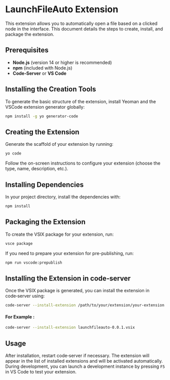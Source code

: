 # LaunchFileAuto Extension

This extension allows you to automatically open a file based on a clicked node in the interface. This document details the steps to create, install, and package the extension.

## Prerequisites

- **Node.js** (version 14 or higher is recommended)
- **npm** (included with Node.js)
- **Code‑Server** or **VS Code**

## Installing the Creation Tools

To generate the basic structure of the extension, install Yeoman and the VSCode extension generator globally:

```bash
npm install -g yo generator-code
```

## Creating the Extension

Generate the scaffold of your extension by running:

```bash
yo code
```

Follow the on-screen instructions to configure your extension (choose the type, name, description, etc.).

## Installing Dependencies

In your project directory, install the dependencies with:

```bash
npm install
```

## Packaging the Extension

To create the VSIX package for your extension, run:

```bash
vsce package
```

If you need to prepare your extension for pre-publishing, run:

```bash
npm run vscode:prepublish
```

## Installing the Extension in code‑server

Once the VSIX package is generated, you can install the extension in code‑server using:

```bash
code-server --install-extension /path/to/your/extension/your-extension.vsix
```

#### For Example :

```bash
code-server --install-extension launchfileauto-0.0.1.vsix
```

## Usage

After installation, restart code‑server if necessary. The extension will appear in the list of installed extensions and will be activated automatically.  
During development, you can launch a development instance by pressing `F5` in VS Code to test your extension.
